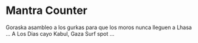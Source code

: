 # Mantra Counter

Goraska asambleo a los gurkas para que los moros nunca lleguen a Lhasa ...
A Los Dias cayo Kabul, Gaza Surf spot ...
